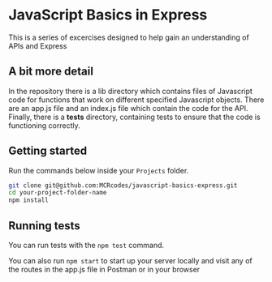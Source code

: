 # JavaScript Basics in Express

This is a series of excercises designed to help gain an understanding of APIs and Express

## A bit more detail

In the repository there is a lib directory which contains files of Javascript code for functions that work on different specified Javascript objects. There are an app.js file and an index.js file which contain the code for the API. Finally, there is a **tests** directory, containing tests to ensure that the code is functioning correctly.

## Getting started

Run the commands below inside your `Projects` folder.

```bash
git clone git@github.com:MCRcodes/javascript-basics-express.git
cd your-project-folder-name
npm install
```

## Running tests

You can run tests with the `npm test` command.

You can also run `npm start` to start up your server locally and visit any of the routes in the app.js file in Postman or in your browser
